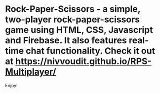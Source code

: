 # Rock-Paper-Scissors - a simple, two-player rock-paper-scissors game using HTML, CSS, Javascript and Firebase. It also features real-time chat functionality. Check it out at https://nivvoudit.github.io/RPS-Multiplayer/

Enjoy!
